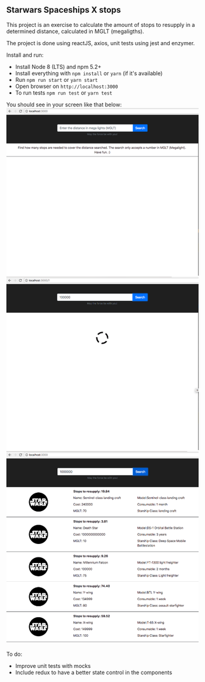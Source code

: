 ## Starwars Spaceships X stops
This project is an exercise to calculate the amount of stops to resupply in a determined distance, calculated in MGLT (megaligths).

The project is done using reactJS, axios, unit tests using jest and enzymer.

Install and run:

- Install Node 8 (LTS) and npm 5.2+
- Install everything with `npm install` or `yarn` (if it's available)
- Run `npm run start` or `yarn start`
- Open browser on `http://localhost:3000`
- To run tests `npm run test` or `yarn test`


You should see in your screen like that below:
![Alt text](docs/image1.png?raw=true)
![Alt text](docs/image2.png?raw=true)
![Alt text](docs/image3.png?raw=true)

To do:
- Improve unit tests with mocks
- Include redux to have a better state control in the components
